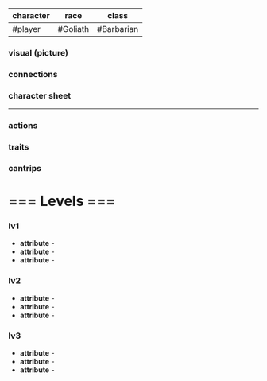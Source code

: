 | character | race   | class |
| --------- | ------ | ----- |
| #player   | #Goliath| #Barbarian      |

### visual (picture)
### connections
### character sheet
---
### actions
### traits
### cantrips

# === Levels ===
### lv1
- **attribute** - 
- **attribute** - 
- **attribute** - 

### lv2
- **attribute** - 
- **attribute** - 
- **attribute** - 

### lv3
- **attribute** - 
- **attribute** - 
- **attribute** - 
